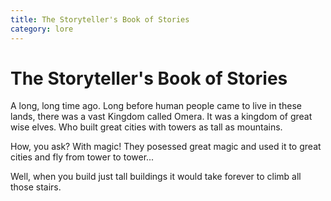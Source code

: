 ```yaml
---
title: The Storyteller's Book of Stories
category: lore
---
```


# The Storyteller's Book of Stories

A long, long time ago. Long before human people came to live in these lands, there was a vast Kingdom called Omera. It was a kingdom of great wise elves. Who built great cities with towers as tall as mountains.

How, you ask? With magic! They posessed great magic and used it to great cities and fly from tower to tower...

Well, when you build just tall buildings it would take forever to climb all those stairs.

